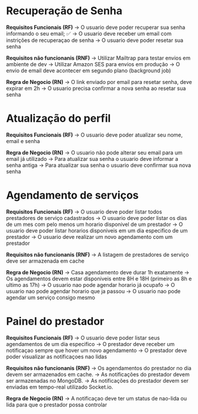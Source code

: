 # Recuperação de Senha
**Requisitos Funcionais (RF)**
 -> O usuario deve poder recuperar sua senha informando o seu email; ✅
 -> O usuario deve receber um email com instrições de recuperaçao de senha
 -> O usuario deve poder resetar sua senha

**Requisitos não funcionanis (RNF)**
-> Utilizar Mailtrap para testar envios em ambiente de dev
-> Utilizar Amazon SES para envios em produção
-> O envio de email deve acontecer em segundo plano (background job)

**Regra de Negocio (RN)**
-> O link enviado por email para resetar senha, deve expirar em 2h
-> O usuario precisa confirmar a nova senha ao resetar sua senha

# Atualização do perfil
**Requisitos Funcionais (RF)**
->  O usuario deve poder atualizar seu nome, email e senha

**Regra de Negocio (RN)**
-> O usuario não pode alterar seu email para um email já utilizado
-> Para atualizar sua senha o usuario deve informar a senha antiga
-> Para atualizar sua senha o usuario deve confirmar sua nova senha

# Agendamento de serviços

**Requisitos Funcionais (RF)**
-> O usuario deve poder listar todos prestadores de serviço cadastrados
-> O usuario deve poder listar os dias de um mes com pelo menos um horario disponivel de um prestador
-> O usuario deve poder listar horarios disponiveis em um dia especifico de um prestador
-> O usuario deve realizar um novo agendamento com um prestador

**Requisitos não funcionanis (RNF)**
-> A listagem de prestadores de serviço deve ser armazenada em cache

**Regra de Negocio (RN)**
-> Casa agendamento deve durar 1h exatamente
-> Os agendamentos devem estar disponiveis entre 8H e 18H (primeiro as 8h e ultimo as 17h)
-> O usuario nao pode agendar horario já ocupafo
-> O usuario nao pode agendar horario que ja passou
-> O usuario nao pode agendar um serviço consigo mesmo

# Painel do prestador

**Requisitos Funcionais (RF)**
-> O usuario deve poder listar seus agendamentos de um dia especifico
-> O prestador deve receber um notificaçao sempre que hover um novo agendamento
-> O prestador deve poder visualizar as notificaçoes nao lidas

**Requisitos não funcionanis (RNF)**
-> Os agendamentos do prestador no dia devem ser armazenados em cache.
-> As notificações do prestador devem ser armazenadas no MongoDB.
-> As notificações do prestador devem ser enviadas em tempo-real utilizado Socket.io.

**Regra de Negocio (RN)**
-> A notificaçao deve ter um status de nao-lida ou lida para que o prestador possa controlar
